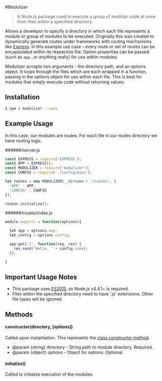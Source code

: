 #Modulizer

> A Node.js package used to execute a group of modular code at once from files within a specified directory.

Allows a develepor to specify a directory in which each file represents a module or group of modules to be executed. Originally this was created to dynamically generate routes under frameworks with routing mechanisms like [Express](http://expressjs.com/). In this example use case - every route or set of routes can be encapsulated within its respective file. Option properties can be passed (such as `app`...or anything really) for use within modules.

Modulizer accepts two arguments - the directory path, and an options object. It loops through the files which are each wrapped in a function, passing in the options object for use within each file. This is best for modules that simply execute code without returning values.

## Installation

```bash
$ npm i modulizer --save
```

## Example Usage

In this case, our modules are routes. For each file in our routes directory we have routing logic.

######/server.js
```javascript
const EXPRESS = require('EXPRESS');
const APP = EXPRESS();
const MODULIZER = require('modulizer');
const CONFIG = require('./config/main');

let routes = new MODULIZER(__dirname + '/routes', {
  'APP' : APP,
  'CONFIG' : CONFIG
});

routes.initialize();
```

######/routes/index.js
```javascript
module.exports = function(options){

  let app = options.app;
  let config = options.config;

  app.get('/', function(req, res) {
    res.send('Hello, ' + config.name);
  });

}
```

## Important Usage Notes

- This package uses [ES2015](https://nodejs.org/en/docs/es6/), so Node.js v4.4.1+ is required.
- Files within the specified directory need to have '.js' extensions. Other file types will be ignored.

## Methods

#### constructor(directory, [options])

Called upon instantiation. This represents the [class constructor method](https://developer.mozilla.org/en-US/docs/Web/JavaScript/Reference/Classes/constructor).

* @param {string} directory - String path to module directory. Required.
* @param {object} options - Object for options. Optional.

#### initialize()

Called to initialize execution of the modules.
